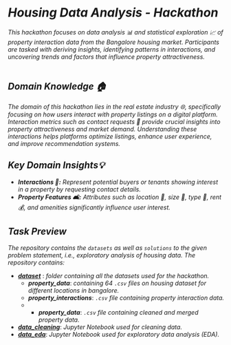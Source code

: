 # ***Housing Data Analysis - Hackathon***
*This hackathon focuses on data analysis 📊 and statistical exploration 📈 of property interaction data from the Bangalore housing market. Participants are tasked with deriving insights, identifying patterns in interactions, and uncovering trends and factors that influence property attractiveness.*
<br />
<br />
## ***Domain Knowledge 🏠***
*The domain of this hackathon lies in the real estate industry 🌐, specifically focusing on how users interact with property listings on a digital platform. Interaction metrics such as contact requests 📩 provide crucial insights into property attractiveness and market demand. Understanding these interactions helps platforms optimize listings, enhance user experience, and improve recommendation systems.*

## ***Key Domain Insights💡***
- ***Interactions 🔄:*** *Represent potential buyers or tenants showing interest in a property by requesting contact details.*
- ***Property Features 🛋:*** *Attributes such as location 📍, size 📐, type 🏢, rent 💰, and amenities significantly influence user interest.*

## ***Task Preview***
*The repository contains the `datasets` as well as `solutions` to the given problem statement, i.e., exploratory analysis of housing data. The repository contains:*
- [***dataset***](https://github.com/vardhinii/housing_hackathon/tree/main/dataset) : *folder containing all the datasets used for the hackathon.*
    - ***property_data***: *containing 64 `.csv` files on housing dataset for different locations in bangalore.*
    - ***property_interactions***: *`.csv` file containing property interaction data.*
    - - ***property_data***: *`.csv` file containing cleaned and merged property data.*
- [***data_cleaning***](https://github.com/vardhinii/housing_hackathon/tree/main/data_cleaning.ipynb): *Jupyter Notebook used for cleaning data.*
- [***data_eda***](https://github.com/vardhinii/housing_hackathon/tree/main/data_eda.ipynb): *Jupyter Notebook used for exploratory data analysis (EDA).*
